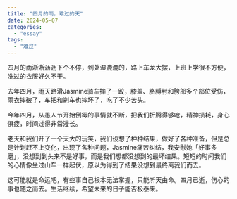 ```yaml
---
title: "四月的雨，难过的天"
date: 2024-05-07
categories: 
  - "essay"
tags: 
  - "难过"
---
```


四月的雨淅淅沥沥下个不停，到处湿漉漉的，路上车龙大摆，上班上学很不方便，洗过的衣服好久不干。

去年四月，雨天路滑Jasmine骑车摔了一跤，膝盖、胳膊肘和胯部多个部位受伤，雨衣摔破了，车把和刹车也摔坏了，吃了不少苦头。

今年四月，从愚人节开始倒霉的事情就不断，把我们折腾得够呛，精神损耗，身心俱疲，时间过得非常漫长。

老天和我们开了一个天大的玩笑，我们设想了种种结果，做好了各种准备，但是总是计划赶不上变化，出现了各种问题，Jasmine痛苦纠结，我安慰她「好事多磨」，没想到到头来不是好事，而是我们想都没想到的最坏结果。短短的时间我们的心情像坐过山车一样起伏，原以为得到了结果没想到最终离我们而去。

这可能就是命运吧，有些事自己根本无法掌握，只能听天由命。四月已逝，伤心的事也随之而去。生活继续，希望未来的日子能否极泰来。
